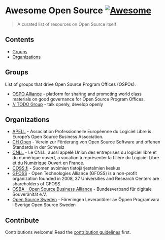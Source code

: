 # Awesome Open Source [![Awesome](https://awesome.re/badge.svg)](https://awesome.re)

> A curated list of resources on Open Source itself


## Contents

- [Groups](#groups)
- [Organizations](#organizations)


## Groups

List of groups that drive Open Source Program Offices (OSPOs).

- [OSPO Alliance](https://ospo.zone) - platform for sharing and promoting world class materials on good governance for Open Source Program Offices.
- [// TODO Group](https://todogroup.org) - talk openly, develop openly


## Organizations

- [APELL](https://www.apell.info) - Association Professionnelle Européenne du Logiciel Libre is Europe’s Open Source Business Association.
- [CH Open](https://www.ch-open.ch) - Verein zur Förderung von Open Source Software und offenen Standards in der Schweiz
- [CNLL](https://cnll.fr) - Le CNLL, aussi appelé Union des entreprises du logiciel libre et du numérique ouvert, a vocation à représenter la filière du Logiciel Libre et du Numérique Ouvert en France.
- [COSS.fi](https://coss.fi) - Suomen avoimien tietojärjestelmien keskus
- [GFOSS](https://gfoss.eu) - Open Technologies Alliance (GFOSS)  is a non-profit organization founded in 2008, 37 Universities and Research Centers are shareholders of GFOSS.
- [OSBA - Open Source Business Alliance](https://osb-alliance.de) - Bundesverband für digitale Souveränität e.V.
- [Open Source Sweden](https://opensourcesweden.org) - Föreningen Leverantörer av Öppen Programvara i Sverige Open Source Sweden


## Contribute

Contributions welcome! Read the [contribution guidelines](contributing.md) first.
